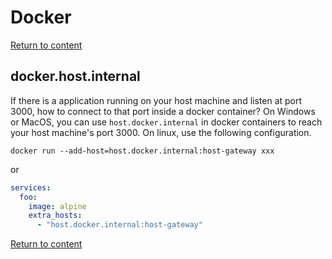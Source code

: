 
# Docker

[Return to content](docs/Infra/TLS/index.md)
##  docker.host.internal

If there is a application running on your host machine and listen at port 3000, how to connect to that port inside a docker container? On Windows or MacOS, you can use `host.docker.internal` in docker containers to reach your host machine's port 3000. On linux, use the following configuration.

`docker run --add-host=host.docker.internal:host-gateway xxx`

or 

```yml
services:
  foo:
    image: alpine
    extra_hosts:
      - "host.docker.internal:host-gateway" 
```


[Return to content](docs/Infra/TLS/index.md)